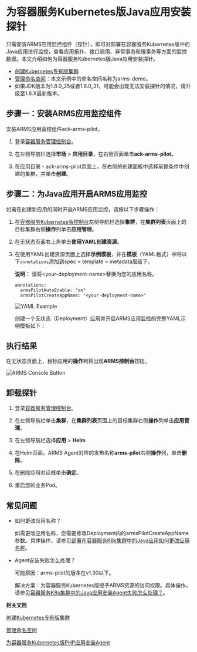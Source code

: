 # 为容器服务Kubernetes版Java应用安装探针

只需安装ARMS应用监控组件（探针），即可对部署在容器服务Kubernetes版中的Java应用进行监控，查看应用拓扑、接口调用、异常事务和慢事务等方面的监控数据。本文介绍如何为容器服务Kubernetes版Java应用安装探针。

-   [创建Kubernetes专有版集群](/intl.zh-CN/Kubernetes集群用户指南/集群/创建集群/创建Kubernetes专有版集群.md)
-   [管理命名空间](/intl.zh-CN/Kubernetes集群用户指南/命名空间与配额/管理命名空间.md)：本文示例中的命名空间名称为arms-demo。
-   如果JDK版本为1.8.0\_25或者1.8.0\_31，可能会出现无法安装探针的情况，请升级至1.8.X最新版本。


## 步骤一：安装ARMS应用监控组件

安装ARMS应用监控组件ack-arms-pilot。

1.  登录[容器服务管理控制台](https://cs.console.aliyun.com)。

2.  在左侧导航栏选择**市场** \> **应用目录**，在右侧页面单击**ack-arms-pilot**。

3.  在应用目录 - ack-arms-pilot页面上，在右侧的创建面板中选择前提条件中创建的集群，并单击**创建**。


## 步骤二：为Java应用开启ARMS应用监控

如需在创建新应用的同时开启ARMS应用监控，请按以下步骤操作：

1.  在[容器服务Kubernetes版控制台](https://cs.console.aliyun.com/#/k8s/overview)左侧导航栏选择**集群**，在**集群列表**页面上的目标集群右侧**操作**列单击**应用管理**。

2.  在无状态页面右上角单击**使用YAML创建资源**。

3.  在使用YAML创建资源页面上选择**示例模板**，并在**模板**（YAML格式）中将以下`annotations`添加到spec \> template \> metadata层级下。

    **说明：** 请将<your-deployment-name\>替换为您的应用名称。

    ```
    annotations:
      armsPilotAutoEnable: "on"
      armsPilotCreateAppName: "<your-deployment-name>"                                
    ```

    ![YAML Example](https://static-aliyun-doc.oss-accelerate.aliyuncs.com/assets/img/zh-CN/0446760061/p53707.png)

    创建一个无状态（Deployment）应用并开启ARMS应用监控的完整YAML示例模板如下：


## 执行结果

在无状态页面上，目标应用的**操作**列将出现**ARMS控制台**按钮。

![ARMS Console Button](https://static-aliyun-doc.oss-accelerate.aliyuncs.com/assets/img/zh-CN/6606163161/p53712.png)

## 卸载探针

1.  登录[容器服务管理控制台](https://cs.console.aliyun.com)。

2.  在左侧导航栏单击**集群**，在**集群列表**页面上的目标集群右侧**操作**列单击**应用管理**。

3.  在左侧导航栏选择**应用** \> **Helm**

4.  在Helm页面，ARMS Agent对应的发布名称**arms-pilot**右侧**操作**列，单击**删除**。

5.  在删除应用对话框单击**确定**。

6.  重启您的业务Pod。


## 常见问题

-   如何更改应用名称？

    如需更改应用名称，您需要修改Deployment内的armsPilotCreateAppName参数。具体操作，请参见[部署在容器服务K8s集群中的Java应用如何更改应用名称](/intl.zh-CN/应用监控/应用监控常见问题.md)。

-   Agent安装失败怎么处理？

    可能原因：arms-pilot的版本在v1.30以下。

    解决方案：为容器服务Kubernetes版授予ARMS资源的访问权限。具体操作，请参见[容器服务K8s集群中的Java应用安装Agent失败怎么处理？](/intl.zh-CN/应用监控/应用监控常见问题.md)。


**相关文档**  


[创建Kubernetes专有版集群](/intl.zh-CN/Kubernetes集群用户指南/集群/创建集群/创建Kubernetes专有版集群.md)

[管理命名空间](/intl.zh-CN/Kubernetes集群用户指南/命名空间与配额/管理命名空间.md)

[为容器服务Kubernetes版PHP应用安装Agent](/intl.zh-CN/应用监控/接入应用监控/开始监控PHP应用/为容器服务Kubernetes版PHP应用安装Agent.md)


